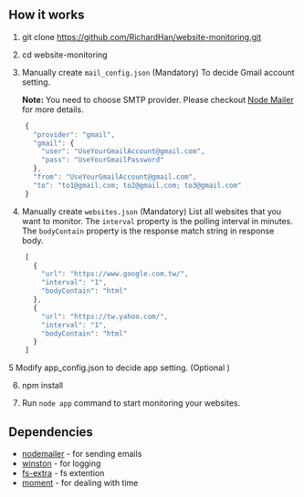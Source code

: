 ## How it works

1. git clone https://github.com/RichardHan/website-monitoring.git

2. cd website-monitoring 

3. 
   Manually create `mail_config.json` (Mandatory)
   To decide Gmail account setting. 

   **Note:** You need to choose SMTP provider. Please checkout [Node Mailer](https://github.com/andris9/Nodemailer) for more details.
   
```javascript
	{
	  "provider": "gmail",
	  "gmail": {
		"user": "UseYourGmailAccount@gmail.com",
		"pass": "UseYourGmailPassword"
	  },
	  "from": "UseYourGmailAccount@gmail.com",
	  "to": "to1@gmail.com; to2@gmail.com; to3@gmail.com"
	}
```

4. Manually create `websites.json` (Mandatory)
   List all websites that you want to monitor.
   The `interval` property is the polling interval in minutes.  
   The `bodyContain` property is the response match string in response body.

```javascript
	[
	  {
		"url": "https://www.google.com.tw/",
		"interval": "1",
		"bodyContain": "html"
	  },
	  {
		"url": "https://tw.yahoo.com/",
		"interval": "1",
		"bodyContain": "html"
	  }
	]
```

5  Modify app_config.json to decide app setting. (Optional )

6. npm install

7. Run `node app` command to start monitoring your websites.

## Dependencies
 - [nodemailer](https://github.com/andris9/Nodemailer) - for sending emails 
 - [winston](https://github.com/winstonjs/winston) - for logging
 - [fs-extra](https://github.com/jprichardson/node-fs-extra) - fs extention
 - [moment](https://github.com/moment/moment/) - for dealing with time
